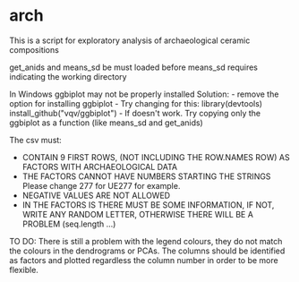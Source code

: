 # arch
This is a script for exploratory analysis of archaeological ceramic compositions

get_anids and means_sd be must loaded before 
means_sd requires indicating the working directory

In Windows ggbiplot may not be properly installed
   Solution: 
       - remove the option for installing ggbiplot
       - Try changing for this:
             library(devtools)
			 install_github("vqv/ggbiplot")
       - If doesn't work. Try copying only the ggbiplot as a function (like means_sd and get_anids)
        
 
 The csv must:
 
  - CONTAIN 9 FIRST ROWS, (NOT INCLUDING THE ROW.NAMES ROW) AS FACTORS WITH ARCHAEOLOGICAL DATA
  - THE FACTORS CANNOT HAVE NUMBERS STARTING THE STRINGS Please change 277 for UE277 for example.
  - NEGATIVE VALUES ARE NOT ALLOWED
  - IN THE FACTORS IS THERE MUST BE SOME INFORMATION, IF NOT, WRITE ANY RANDOM LETTER, OTHERWISE THERE WILL BE A PROBLEM (seq.length ...)
 
 
 
 TO DO:
 There is still a problem with the legend colours, they do not match the colours in the dendrograms or PCAs. 
 The columns should be identified as factors and plotted regardless the column number in order to be more flexible. 
